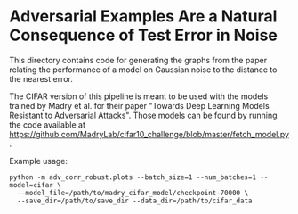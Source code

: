 # Adversarial Examples Are a Natural Consequence of Test Error in Noise

This directory contains code for generating the graphs from the paper relating
the performance of a model on Gaussian noise to the distance to the nearest
error.

The CIFAR version of this pipeline is meant to be used with the models trained
by Madry et al. for their paper "Towards Deep Learning Models Resistant to
Adversarial Attacks". Those models can be found by running the code available at
https://github.com/MadryLab/cifar10_challenge/blob/master/fetch_model.py.

Example usage:

~~~~
python -m adv_corr_robust.plots --batch_size=1 --num_batches=1 --model=cifar \
  --model_file=/path/to/madry_cifar_model/checkpoint-70000 \
  --save_dir=/path/to/save_dir --data_dir=/path/to/cifar_data
~~~~
